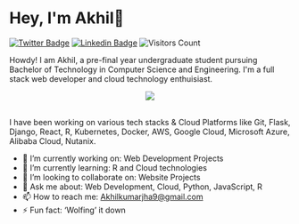 # Hey, I'm Akhil👋

[![Twitter Badge](https://img.shields.io/badge/-@theakhiljha-1ca0f1?style=flat-square&labelColor=1ca0f1&logo=twitter&logoColor=white&link=https://twitter.com/theakhiljha)](https://twitter.com/theakhiljha) [![Linkedin Badge](https://img.shields.io/badge/-theakhiljha-blue?style=flat-square&logo=Linkedin&logoColor=white&link=https://www.linkedin.com/in/theakhiljha/)](https://www.linkedin.com/in/theakhiljha/) ![Visitors Count](https://komarev.com/ghpvc/?username=theakhiljha&color=blue)

Howdy! I am Akhil, a pre-final year undergraduate student pursuing Bachelor of Technology in Computer Science and Engineering. I'm a full stack web developer and cloud technology enthuisiast. 


<p align="center">
<img src="https://github-readme-stats.vercel.app/api?username=theakhiljha&&show_icons=true&title_color=08fdd8&icon_color=bb2acf&text_color=ffffff&bg_color=0a192f&count_private=true"/>
<br>
</br>
</p>

I have been working on various tech stacks & Cloud Platforms like Git, Flask, Django, React, R, Kubernetes, Docker, AWS, Google Cloud, Microsoft Azure, Alibaba Cloud, Nutanix.

<p align="center"
<img src="https://github-readme-stats.vercel.app/api/top-langs/?username=theakhiljha"/>
</p>

- 🔭 I’m currently working on: Web Development Projects
- 🌱 I’m currently learning: R and Cloud technologies
- 👯 I’m looking to collaborate on: Website Projects
- 💬 Ask me about: Web Development, Cloud, Python, JavaScript, R
- 📫 How to reach me: Akhilkumarjha9@gmail.com
- ⚡ Fun fact: ‘Wolfing’ it down


